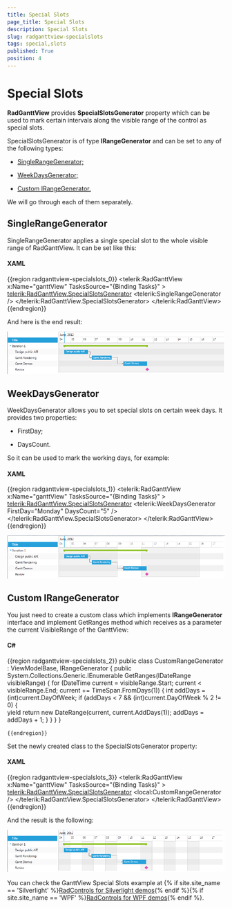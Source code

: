 ```yaml
---
title: Special Slots
page_title: Special Slots
description: Special Slots
slug: radganttview-specialslots
tags: special,slots
published: True
position: 4
---
```


# Special Slots



__RadGanttView__ provides __SpecialSlotsGenerator__ property which can be used to mark certain intervals along the visible range of the control as special slots.
      

SpecialSlotsGenerator is of type __IRangeGenerator__ and can be set to any of the following types:
      

* [SingleRangeGenerator;](#singlerangegenerator)

* [WeekDaysGenerator;](#weekdaysgenerator)

* [Custom IRangeGenerator.](#custom-irangegenerator)

We will go through each of them separately.

## SingleRangeGenerator

SingleRangeGenerator applies a single special slot to the whole visible range of RadGanttView. It can be set like this:



#### __XAML__

{{region radganttview-specialslots_0}}
	<telerik:RadGanttView x:Name="ganttView" TasksSource="{Binding Tasks}" >
		<telerik:RadGanttView.SpecialSlotsGenerator>
			<telerik:SingleRangeGenerator />
		</telerik:RadGanttView.SpecialSlotsGenerator>
	</telerik:RadGanttView>
	{{endregion}}



And here is the end result:

![ganttview specialslots 1](images/ganttview_specialslots_1.png)

## WeekDaysGenerator

WeekDaysGenerator allows you to set special slots on certain week days. It provides two properties:

* FirstDay;

* DaysCount.

So it can be used to mark the working days, for example:



#### __XAML__

{{region radganttview-specialslots_1}}
	<telerik:RadGanttView x:Name="ganttView" TasksSource="{Binding Tasks}" >
		<telerik:RadGanttView.SpecialSlotsGenerator>
			<telerik:WeekDaysGenerator FirstDay="Monday" DaysCount="5" />
		</telerik:RadGanttView.SpecialSlotsGenerator>
	</telerik:RadGanttView>
	{{endregion}}



![ganttview specialslots 2](images/ganttview_specialslots_2.png)

## Custom IRangeGenerator

You just need to create a custom class which implements __IRangeGenerator__ interface and implement GetRanges method which receives as a parameter the current VisibleRange of the GanttView:



#### __C#__

{{region radganttview-specialslots_2}}
	public class CustomRangeGenerator : ViewModelBase, IRangeGenerator
	{
		public System.Collections.Generic.IEnumerable<IDateRange> GetRanges(IDateRange visibleRange)
		{
			for (DateTime current = visibleRange.Start; current < visibleRange.End; current += TimeSpan.FromDays(1))
			{
				int addDays = (int)current.DayOfWeek;
				if (addDays < 7 && (int)current.DayOfWeek % 2 != 0)
				{						
					yield return new DateRange(current, current.AddDays(1));
					addDays = addDays + 1;
				}
			}
		}
	}
	
	{{endregion}}



Set the newly created class to the SpecialSlotsGenerator property:



#### __XAML__

{{region radganttview-specialslots_3}}
	<telerik:RadGanttView x:Name="ganttView" TasksSource="{Binding Tasks}" >
		<telerik:RadGanttView.SpecialSlotsGenerator>
			<local:CustomRangeGenerator />
		</telerik:RadGanttView.SpecialSlotsGenerator>
	</telerik:RadGanttView>
	{{endregion}}



And the result is the following:

![ganttview specialslots 3](images/ganttview_specialslots_3.png)

You can check the GanttView Special Slots example at 
   			{% if site.site_name == 'Silverlight' %}[RadControls for Silverlight demos](http://demos.telerik.com/silverlight/#GanttView/Programming/SpecialSlots){% endif %}{% if site.site_name == 'WPF' %}[RadControls for WPF demos](http://demos.telerik.com/wpf/){% endif %}.   			
   			 
